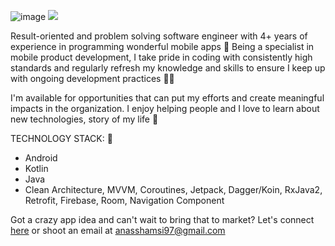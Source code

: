 ![image](https://user-images.githubusercontent.com/35067260/209927999-808c6369-1544-45e6-9d7d-b00e0ed5ff19.png)
![](https://komarev.com/ghpvc/?username=anasshamsi97)

Result-oriented and problem solving software engineer with 4+ years of experience in programming wonderful mobile apps 💪 Being a specialist in mobile product development, I take pride in coding with consistently high standards and regularly refresh my knowledge and skills to ensure I keep up with ongoing development practices 👨‍💻

I'm available for opportunities that can put my efforts and create meaningful impacts in the organization. I enjoy helping people and I love to learn about new technologies, story of my life 🙂

TECHNOLOGY STACK: 🔨
- Android
- Kotlin
- Java
- Clean Architecture, MVVM, Coroutines, Jetpack, Dagger/Koin, RxJava2, Retrofit, Firebase, Room, Navigation Component

Got a crazy app idea and can't wait to bring that to market? Let's connect [here](https://www.linkedin.com/in/anas-shamsi) or shoot an email at anasshamsi97@gmail.com 

